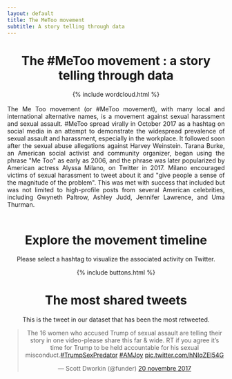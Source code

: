 ```yaml
---
layout: default
title: The MeToo movement
subtitle: A story telling through data
---
```


<center>
  
<h1> The #MeToo movement : a story telling through data </h1>

</center>

<center>
{% include wordcloud.html %}
</center>

<br>

<div style="text-align: justify">
The Me Too movement (or #MeToo movement), with many local and international alternative names, is a movement against sexual harassment and sexual assault. #MeToo spread virally in October 2017 as a hashtag on social media in an attempt to demonstrate the widespread prevalence of sexual assault and harassment, especially in the workplace. It followed soon after the sexual abuse allegations against Harvey Weinstein. Tarana Burke, an American social activist and community organizer, began using the phrase "Me Too" as early as 2006, and the phrase was later popularized by American actress Alyssa Milano, on Twitter in 2017. Milano encouraged victims of sexual harassment to tweet about it and "give people a sense of the magnitude of the problem". This was met with success that included but was not limited to high-profile posts from several American celebrities, including Gwyneth Paltrow, Ashley Judd, Jennifer Lawrence, and Uma Thurman.
</div>
  
<br>
  
<center>
  
<h1> Explore the movement timeline </h1>

Please select a hashtag to visualize the associated activity on Twitter.

{% include buttons.html %}

<h1> The most shared tweets </h1>

This is the tweet in our dataset that has been the most retweeted.

<blockquote class="twitter-tweet" data-lang="fr"><p lang="en" dir="ltr">The 16 women who accused Trump of sexual assault are telling their story in one video-please share this far &amp; wide. RT if you agree it’s time for Trump to be held accountable for his sexual misconduct.<a href="https://twitter.com/hashtag/TrumpSexPredator?src=hash&amp;ref_src=twsrc%5Etfw">#TrumpSexPredator</a> <a href="https://twitter.com/hashtag/AMJoy?src=hash&amp;ref_src=twsrc%5Etfw">#AMJoy</a> <a href="https://t.co/hNIqZEI54G">pic.twitter.com/hNIqZEI54G</a></p>&mdash; Scott Dworkin (@funder) <a href="https://twitter.com/funder/status/932703161596432384?ref_src=twsrc%5Etfw">20 novembre 2017</a></blockquote>
<script async src="https://platform.twitter.com/widgets.js" charset="utf-8"></script>

</center>



